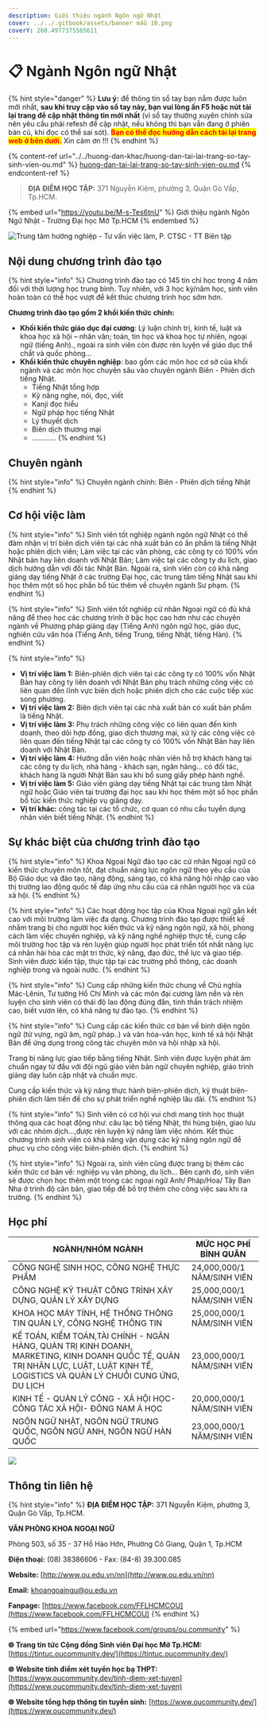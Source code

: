 ```yaml
---
description: Giới thiệu ngành Ngôn ngữ Nhật
cover: ../../.gitbook/assets/banner mẫu 10.png
coverY: 260.4977375565611
---
```


# 📋 Ngành Ngôn ngữ Nhật

{% hint style="danger" %}
**Lưu ý:** để thông tin sổ tay bạn nắm được luôn mới nhất, **sau khi truy cập vào sổ tay này, bạn vui lòng ấn F5 hoặc nút tải lại trang để cập nhật thông tin mới nhất** (vì sổ tay thường xuyên chỉnh sửa nên yêu cầu phải refesh để cập nhật, nếu không thì bạn vẫn đang ở phiên bản cũ, khi đọc có thể sai sót). <mark style="color:red;">**Bạn có thể đọc hướng dẫn cách tải lại trang web ở bên dưới.**</mark> Xin cảm ơn !!!
{% endhint %}

{% content-ref url="../../huong-dan-khac/huong-dan-tai-lai-trang-so-tay-sinh-vien-ou.md" %}
[huong-dan-tai-lai-trang-so-tay-sinh-vien-ou.md](../../huong-dan-khac/huong-dan-tai-lai-trang-so-tay-sinh-vien-ou.md)
{% endcontent-ref %}

> **ĐỊA ĐIỂM HỌC TẬP:** 371 Nguyễn Kiệm, phường 3, Quận Gò Vấp, Tp.HCM.

{% embed url="https://youtu.be/M-s-Tes6tnU" %}
Giới thiệu ngành Ngôn Ngữ Nhật - Trường Đại học Mở Tp.HCM
{% endembed %}

![Trung tâm hướng nghiệp - Tư vấn việc làm, P. CTSC - TT Biên tập](<../../.gitbook/assets/Sß+ò tay h¦¦ß+¢ng nghiß+çp - bß¦ún ch+¡nh - size nhß+Å1024\_20.jpg>)

## Nội dung chương trình đào tạo

{% hint style="info" %}
Chương trình đào tạo có 145 tín chỉ học trong 4 năm đối với thời lượng học trung bình. Tuy nhiên, với 3 học kỳ/năm học, sinh viên hoàn toàn có thể học vượt để kết thúc chương trình học sớm hơn.

**Chương trình đào tạo gồm 2 khối kiến thức chính:**

* **Khối kiến thức giáo dục đại cương**: Lý luận chính trị, kinh tế, luật và khoa học xã hội – nhân văn; toán, tin học và khoa học tự nhiên, ngoại ngữ (tiếng Anh)., ngoài ra sinh viên còn được rèn luyện về giáo dục thể chất và quốc phòng…
* **Khối kiến thức chuyên nghiệp**: bao gồm các môn học cơ sở của khối ngành và các môn học chuyên sâu vào chuyên ngành Biên - Phiên dịch tiếng Nhật.
  * Tiếng Nhật tổng hợp
  * Kỹ năng nghe, nói, đọc, viết
  * Kanji đọc hiểu
  * Ngữ pháp học tiếng Nhật
  * Lý thuyết dịch
  * Biên dịch thương mại
  * ............
{% endhint %}

## Chuyên ngành

{% hint style="info" %}
Chuyên ngành chính: Biên - Phiên dịch tiếng Nhật
{% endhint %}

## Cơ hội việc làm

{% hint style="info" %}
Sinh viên tốt nghiệp ngành ngôn ngữ Nhật có thể đảm nhận vị trí biên dịch viên tại các nhà xuất bản có ấn phẩm là tiếng Nhật hoặc phiên dịch viên; Làm việc tại các văn phòng, các công ty có 100% vốn Nhật bản hay liên doanh với Nhật Bản; Làm việc tại các công ty du lịch, giao dịch hướng dẫn với đối tác Nhật Bản. Ngoài ra, sinh viên còn có khả năng giảng dạy tiếng Nhật ở các trường Đại học, các trung tâm tiếng Nhật sau khi học thêm một số học phần bổ túc thêm về chuyên ngành Sư phạm.
{% endhint %}

{% hint style="info" %}
Sinh viên tốt nghiệp cử nhân Ngoại ngữ có đủ khả năng để theo học các chương trình ở bậc học cao hơn như các chuyên ngành về Phương pháp giảng dạy (Tiếng Anh) ngôn ngữ học, giáo dục, nghiên cứu văn hóa (Tiếng Anh, tiếng Trung, tiếng Nhật, tiếng Hàn).
{% endhint %}

{% hint style="info" %}
* **Vị trí việc làm 1:** Biên-phiên dịch viên tại các công ty có 100% vốn Nhật Bản hay công ty liên doanh với Nhật Bản phụ trách những công việc có liên quan đến lĩnh vực biên dịch hoặc phiên dịch cho các cuộc tiếp xúc song phương.
* **Vị trí việc làm 2:** Biên dịch viên tại các nhà xuất bản có xuất bản phẩm là tiếng Nhật.
* **Vị trí việc làm 3:** Phụ trách những công việc có liên quan đến kinh doanh, theo dõi hợp đồng, giao dịch thương mại, xử lý các công việc có liên quan đến tiếng Nhật tại các công ty có 100% vốn Nhật Bản hay liên doanh với Nhật Bản.
* **Vị trí việc làm 4:** Hướng dẫn viên hoặc nhân viên hỗ trợ khách hàng tại các công ty du lịch, nhà hàng - khách sạn, ngân hàng... có đối tác, khách hàng là người Nhật Bản sau khi bổ sung giấy phép hành nghề.
* **Vị trí việc làm 5:** Giáo viên giảng dạy tiếng Nhật tại các trung tâm Nhật ngữ hoặc Giáo viên tại trường đại học sau khi học thêm một số học phần bổ túc kiến thức nghiệp vụ giảng dạy.
* **Vị trí khác:** công tác tại các tổ chức, cơ quan có nhu cầu tuyển dụng nhân viên biết tiếng Nhật.
{% endhint %}

## Sự khác biệt của chương trình đào tạo

{% hint style="info" %}
Khoa Ngọai Ngữ đào tạo các cử nhân Ngoại ngữ có kiến thức chuyên môn tốt, đạt chuẩn năng lực ngôn ngữ theo yêu cầu của Bộ Giáo dục và đào tạo, năng động, sáng tạo, có khả năng hội nhập cao vào thị trường lao động quốc tế đáp ứng nhu cầu của cá nhân người học và của xã hội.
{% endhint %}

{% hint style="info" %}
Các hoạt động học tập của Khoa Ngoại ngữ gắn kết cao với môi trường làm việc đa dạng. Chương trình đào tạo được thiết kế nhằm trang bị cho người học kiến thức và kỹ năng ngôn ngữ, xã hội, phong cách làm việc chuyên nghiệp, và kỹ năng nghề nghiệp thực tế, cung cấp môi trường học tập và rèn luyện giúp người học phát triển tốt nhất năng lực cá nhân hài hòa các mặt tri thức, kỹ năng, đạo đức, thể lực và giao tiếp. Sinh viên được kiến tập, thực tập tại các trường phổ thông, các doanh nghiệp trong và ngoài nước.
{% endhint %}

{% hint style="info" %}
Cung cấp những kiến thức chung về Chủ nghĩa Mác-Lênin, Tư tưởng Hồ Chí Minh và các môn đại cương làm nền và rèn luyện cho sinh viên có thái độ lao động đúng đắn, tinh thần trách nhiệm cao, biết vươn lên, có khả năng tự đào tạo.
{% endhint %}

{% hint style="info" %}
Cung cấp các kiến thức cơ bản về bình diện ngôn ngữ (từ vựng, ngữ âm, ngữ pháp..) và văn hóa-văn học, kinh tế xã hội Nhật Bản để ứng dụng trong công tác chuyên môn và hội nhập xã hội.

Trang bị năng lực giao tiếp bằng tiếng Nhật. Sinh viên được luyện phát âm chuẩn ngay từ đầu với đội ngũ giáo viên bản ngữ chuyên nghiệp, giáo trình giảng dạy luôn cập nhật và chuẩn mực.

Cung cấp kiến thức và kỹ năng thực hành biên-phiên dịch, kỹ thuật biên-phiên dịch làm tiền đề cho sự phát triển nghề nghiệp lâu dài.
{% endhint %}

{% hint style="info" %}
Sinh viên có cơ hội vui chơi mang tính học thuật thông qua các hoạt động như: câu lạc bộ tiếng Nhật, thi hùng biện, giao lưu với các nhóm dịch…,được rèn luyện kỹ năng làm việc nhóm. Kết thúc chương trình sinh viên có khả năng vận dụng các kỹ năng ngôn ngữ để phục vụ cho công việc biên-phiên dịch.
{% endhint %}

{% hint style="info" %}
Ngoài ra, sinh viên cũng được trang bị thêm các kiến thức cơ bản về: nghiệp vụ văn phòng, du lịch… Bên cạnh đó, sinh viên sẽ được chọn học thêm một trong các ngoại ngữ Anh/ Pháp/Hoa/ Tây Ban Nha ở trình độ căn bản, giao tiếp để bổ trợ thêm cho công việc sau khi ra trường.
{% endhint %}

## Học phí

| NGÀNH/NHÓM NGÀNH                                                                                                                                                                  | MỨC HỌC PHÍ BÌNH QUÂN      |
| --------------------------------------------------------------------------------------------------------------------------------------------------------------------------------- | -------------------------- |
| CÔNG NGHỆ SINH HỌC, CÔNG NGHỆ THỰC PHẨM                                                                                                                                           | 24,000,000/1 NĂM/SINH VIÊN |
| CÔNG NGHỆ KỸ THUẬT CÔNG TRÌNH XÂY DỰNG, QUẢN LÝ XÂY DỰNG                                                                                                                          | 25,000,000/1 NĂM/SINH VIÊN |
| KHOA HỌC MÁY TÍNH, HỆ THỐNG THÔNG TIN QUẢN LÝ, CÔNG NGHỆ THÔNG TIN                                                                                                                | 25,000,000/1 NĂM/SINH VIÊN |
| KẾ TOÁN, KIỂM TOÁN,TÀI CHÍNH - NGÂN HÀNG, QUẢN TRỊ KINH DOANH, MARKETING, KINH DOANH QUỐC TẾ, QUẢN TRỊ NHÂN LỰC, LUẬT, LUẬT KINH TẾ, LOGISTICS VÀ QUẢN LÝ CHUỖI CUNG ỨNG, DU LỊCH | 23,000,000/1 NĂM/SINH VIÊN |
| KINH TẾ - QUẢN LÝ CÔNG - XÃ HỘI HỌC- CÔNG TÁC XÃ HỘI- ĐÔNG NAM Á HỌC                                                                                                              | 20,000,000/1 NĂM/SINH VIÊN |
| NGÔN NGỮ NHẬT, NGÔN NGỮ TRUNG QUỐC, NGÔN NGỮ ANH, NGÔN NGỮ HÀN QUỐC                                                                                                               | 23,000,000/1 NĂM/SINH VIÊN |

![](<../../.gitbook/assets/image (45).png>)

## Thông tin liên hệ

{% hint style="info" %}
**ĐỊA ĐIỂM HỌC TẬP:** 371 Nguyễn Kiệm, phường 3, Quận Gò Vấp, Tp.HCM.

**VĂN PHÒNG KHOA NGOẠI NGỮ**

Phòng 503, số 35 - 37 Hồ Hảo Hớn, Phường Cô Giang, Quận 1, Tp.HCM

**Điện thoại:** (08) 38386606 - Fax: (84-8) 39.300.085

**Website:** [http://www.ou.edu.vn/nn](http://www.ou.edu.vn/nn)

**Email:** khoangoaingu@ou.edu.vn

**Fanpage:** [https://www.facebook.com/FFLHCMCOU](https://www.facebook.com/FFLHCMCOU)
{% endhint %}

{% embed url="https://www.facebook.com/groups/ou.community" %}

**🌐** **Trang tin tức Cộng đồng Sinh viên Đại học Mở Tp.HCM:** [https://tintuc.oucommunity.dev/](https://tintuc.oucommunity.dev/)

**🌐** **Website tính điểm xét tuyển học bạ THPT:** [https://www.oucommunity.dev/tinh-diem-xet-tuyen](https://www.oucommunity.dev/tinh-diem-xet-tuyen)

**🌐** **Website tổng hợp thông tin tuyển sinh:** [https://www.oucommunity.dev/](https://www.oucommunity.dev/)
